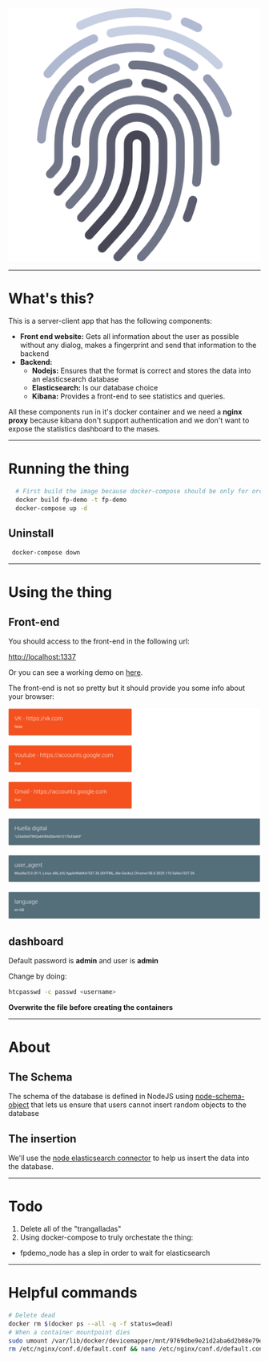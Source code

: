 <center><img src="./image/fingerprint.png"></center>

---

# What's this?

This is a server-client app that has the following components:

- __Front end website:__ Gets all information about the user as possible without any dialog, makes a fingerprint and send that information to the backend
- __Backend:__
  - __Nodejs:__ Ensures that the format is correct and stores the data into an elasticsearch database
  - __Elasticsearch:__ Is our database choice
  - __Kibana:__ Provides a front-end to see statistics and queries.

All these components run in it's docker container and we need a __nginx proxy__ because kibana don't support authentication and we don't want to expose the statistics dashboard to the mases.

---

# Running the thing

```bash
  # First build the image because docker-compose should be only for orchestating
  docker build fp-demo -t fp-demo
  docker-compose up -d
```

 ## Uninstall

 ```bash
  docker-compose down
 ```

---

# Using the thing

## Front-end

You should access to the front-end in the following url:

[http://localhost:1337](http://localhost:1337)

Or you can see a working demo on [here](http://publicurl.com).

The front-end is not so pretty but it should provide you some info about your browser:

<center><img src="./image/frontend.png"></center>

## dashboard

Default password is __admin__ and user is __admin__

Change by doing:
```bash
htcpasswd -c passwd <username>
```
__Overwrite the file before creating the containers__

---

# About

## The Schema

The schema of the database is defined in NodeJS using [node-schema-object](https://www.npmjs.com/package/node-schema-object) that lets us ensure that users cannot insert random objects to the database

## The insertion

We'll use the [node elasticsearch connector](https://www.npmjs.com/package/elasticsearch) to help us insert the data into the database.

---

# Todo

1. Delete all of the "trangalladas"
2. Using docker-compose to truly orchestate the thing:
  - fpdemo_node has a slep in order to wait for elasticsearch

---

# Helpful commands

```bash
# Delete dead
docker rm $(docker ps --all -q -f status=dead)
# When a container mountpoint dies
sudo umount /var/lib/docker/devicemapper/mnt/9769dbe9e21d2aba6d2b08e79e3a67534ff8d69b66a93ae554a519cdc9ea7027
rm /etc/nginx/conf.d/default.conf && nano /etc/nginx/conf.d/default.conf
```
